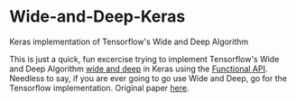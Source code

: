 # Wide-and-Deep-Keras
Keras implementation of Tensorflow's Wide and Deep Algorithm

This is just a quick, fun excercise trying to implement Tensorflow's Wide and Deep Algorithm [wide and deep](https://www.tensorflow.org/tutorials/wide_and_deep) in Keras using the [Functional API](https://keras.io/getting-started/functional-api-guide/). Needless to say, if you are ever going to go use Wide and Deep, go for the Tensorflow implementation. Original paper [here](https://arxiv.org/abs/1606.07792). 

